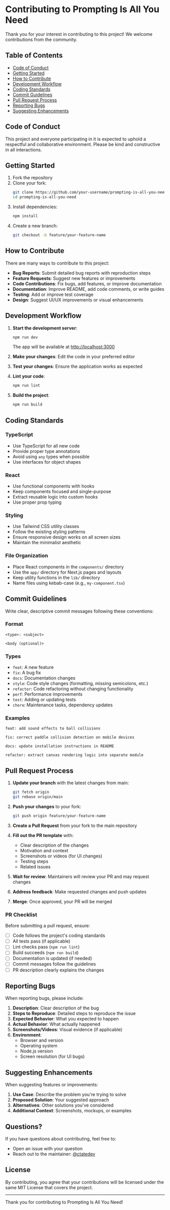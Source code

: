 # Contributing to Prompting Is All You Need

Thank you for your interest in contributing to this project! We welcome contributions from the community.

## Table of Contents

- [Code of Conduct](#code-of-conduct)
- [Getting Started](#getting-started)
- [How to Contribute](#how-to-contribute)
- [Development Workflow](#development-workflow)
- [Coding Standards](#coding-standards)
- [Commit Guidelines](#commit-guidelines)
- [Pull Request Process](#pull-request-process)
- [Reporting Bugs](#reporting-bugs)
- [Suggesting Enhancements](#suggesting-enhancements)

## Code of Conduct

This project and everyone participating in it is expected to uphold a respectful and collaborative environment. Please be kind and constructive in all interactions.

## Getting Started

1. Fork the repository
2. Clone your fork:
   ```bash
   git clone https://github.com/your-username/prompting-is-all-you-need.git
   cd prompting-is-all-you-need
   ```
3. Install dependencies:
   ```bash
   npm install
   ```
4. Create a new branch:
   ```bash
   git checkout -b feature/your-feature-name
   ```

## How to Contribute

There are many ways to contribute to this project:

- **Bug Reports**: Submit detailed bug reports with reproduction steps
- **Feature Requests**: Suggest new features or improvements
- **Code Contributions**: Fix bugs, add features, or improve documentation
- **Documentation**: Improve README, add code comments, or write guides
- **Testing**: Add or improve test coverage
- **Design**: Suggest UI/UX improvements or visual enhancements

## Development Workflow

1. **Start the development server**:
   ```bash
   npm run dev
   ```
   The app will be available at [http://localhost:3000](http://localhost:3000)

2. **Make your changes**: Edit the code in your preferred editor

3. **Test your changes**: Ensure the application works as expected

4. **Lint your code**:
   ```bash
   npm run lint
   ```

5. **Build the project**:
   ```bash
   npm run build
   ```

## Coding Standards

### TypeScript

- Use TypeScript for all new code
- Provide proper type annotations
- Avoid using `any` types when possible
- Use interfaces for object shapes

### React

- Use functional components with hooks
- Keep components focused and single-purpose
- Extract reusable logic into custom hooks
- Use proper prop typing

### Styling

- Use Tailwind CSS utility classes
- Follow the existing styling patterns
- Ensure responsive design works on all screen sizes
- Maintain the minimalist aesthetic

### File Organization

- Place React components in the `components/` directory
- Use the `app/` directory for Next.js pages and layouts
- Keep utility functions in the `lib/` directory
- Name files using kebab-case (e.g., `my-component.tsx`)

## Commit Guidelines

Write clear, descriptive commit messages following these conventions:

### Format

```
<type>: <subject>

<body (optional)>
```

### Types

- `feat`: A new feature
- `fix`: A bug fix
- `docs`: Documentation changes
- `style`: Code style changes (formatting, missing semicolons, etc.)
- `refactor`: Code refactoring without changing functionality
- `perf`: Performance improvements
- `test`: Adding or updating tests
- `chore`: Maintenance tasks, dependency updates

### Examples

```
feat: add sound effects to ball collisions

fix: correct paddle collision detection on mobile devices

docs: update installation instructions in README

refactor: extract canvas rendering logic into separate module
```

## Pull Request Process

1. **Update your branch** with the latest changes from main:
   ```bash
   git fetch origin
   git rebase origin/main
   ```

2. **Push your changes** to your fork:
   ```bash
   git push origin feature/your-feature-name
   ```

3. **Create a Pull Request** from your fork to the main repository

4. **Fill out the PR template** with:
   - Clear description of the changes
   - Motivation and context
   - Screenshots or videos (for UI changes)
   - Testing steps
   - Related issues

5. **Wait for review**: Maintainers will review your PR and may request changes

6. **Address feedback**: Make requested changes and push updates

7. **Merge**: Once approved, your PR will be merged

### PR Checklist

Before submitting a pull request, ensure:

- [ ] Code follows the project's coding standards
- [ ] All tests pass (if applicable)
- [ ] Lint checks pass (`npm run lint`)
- [ ] Build succeeds (`npm run build`)
- [ ] Documentation is updated (if needed)
- [ ] Commit messages follow the guidelines
- [ ] PR description clearly explains the changes

## Reporting Bugs

When reporting bugs, please include:

1. **Description**: Clear description of the bug
2. **Steps to Reproduce**: Detailed steps to reproduce the issue
3. **Expected Behavior**: What you expected to happen
4. **Actual Behavior**: What actually happened
5. **Screenshots/Videos**: Visual evidence (if applicable)
6. **Environment**:
   - Browser and version
   - Operating system
   - Node.js version
   - Screen resolution (for UI bugs)

## Suggesting Enhancements

When suggesting features or improvements:

1. **Use Case**: Describe the problem you're trying to solve
2. **Proposed Solution**: Your suggested approach
3. **Alternatives**: Other solutions you've considered
4. **Additional Context**: Screenshots, mockups, or examples

## Questions?

If you have questions about contributing, feel free to:

- Open an issue with your question
- Reach out to the maintainer: [@ctatedev](https://x.com/ctatedev)

## License

By contributing, you agree that your contributions will be licensed under the same MIT License that covers the project.

---

Thank you for contributing to Prompting Is All You Need!

